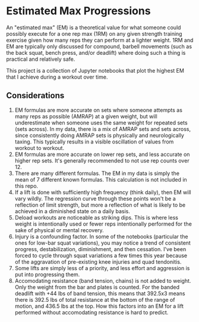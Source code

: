 # Estimated Max Progressions

An "estimated max" (EM) is a theoretical value for what someone could possibly execute for a one rep max (1RM) on any given strength training exercise given how many reps they can perform at a lighter weight. 1RM and EM are typically only discussed for compound, barbell movements (such as the back squat, bench press, and/or deadlift) where doing such a thing is practical and relatively safe.

This project is a collection of Jupyter notebooks that plot the highest EM that I achieve during a workout over time.

## Considerations
1. EM formulas are more accurate on sets where someone attempts as many reps as possible (AMRAP) at a given weight, but will underestimate when someone uses the same weight for repeated sets (sets across). In my data, there is a mix of AMRAP sets and sets across, since consistently doing AMRAP sets is physically and neurologically taxing. This typically results in a visible oscillation of values from workout to workout.
2. EM formulas are more accurate on lower rep sets, and less accurate on higher rep sets. It's generally recommended to not use rep counts over 12.
3. There are many different formulas. The EM in my data is simply the mean of 7 different known formulas. This calculation is not included in this repo.
4. If a lift is done with sufficiently high frequency (think daily), then EM will vary wildly. The regression curve through these points won't be a reflection of limit strength, but more a reflection of what is likely to be achieved in a diminished state on a daily basis.
5. Deload workouts are noticeable as striking dips. This is where less weight is intentionally used or fewer reps intentionally performed for the sake of physical or mental recovery.
6. Injury is a confounding factor. In some of the notebooks (particular the ones for low-bar squat variations), you may notice a trend of consistent progress, destabilization, diminishment, and then cessation. I've been forced to cycle through squat variations a few times this year because of the aggravation of pre-existing knee injuries and quad tendonitis.
7. Some lifts are simply less of a priority, and less effort and aggression is put into progressing them.
8. Accomodating resistance (band tension, chains) is not added to weight. Only the weight from the bar and plates is counted. For the banded deadlift with +44 lbs of band tension, this means that 392.5x3 means there is 392.5 lbs of total resistance at the bottom of the range of motion, and 436.5 lbs at the top. How this factors into an EM for a lift performed without accomodating resistance is hard to predict.